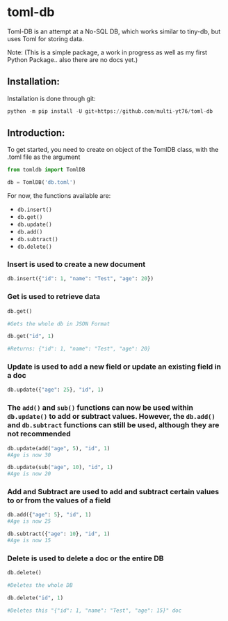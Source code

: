 # toml-db

Toml-DB is an attempt at a No-SQL DB, which works similar to tiny-db, but uses Toml for storing data. 

Note: (This is a simple package, a work in progress as well as my first Python Package.. also there are no docs yet.)

## Installation:

Installation is done through git:

```py
python -m pip install -U git+https://github.com/multi-yt76/toml-db
```

## Introduction:

To get started, you need to create on object of the TomlDB class, with the .toml file as the argument

```py
from tomldb import TomlDB

db = TomlDB('db.toml')
```

For now, the functions available are:

- `db.insert()`
- `db.get()`
- `db.update()`
- `db.add()`
- `db.subtract()`
- `db.delete()`

### Insert is used to create a new document

```py
db.insert({"id": 1, "name": "Test", "age": 20})
```

### Get is used to retrieve data

```py
db.get()

#Gets the whole db in JSON Format
```

```py
db.get("id", 1)

#Returns: {"id": 1, "name": "Test", "age": 20}
```

### Update is used to add a new field or update an existing field in a doc

```py
db.update({"age": 25}, "id", 1)
```

### The `add()` and `sub()` functions can now be used within `db.update()` to add or subtract values. However, the `db.add()` and `db.subtract` functions can still be used, although they are not recommended

```py
db.update(add("age", 5), "id", 1)
#Age is now 30

db.update(sub("age", 10), "id", 1)
#Age is now 20
```

### Add and Subtract are used to add and subtract certain values to or from the values of a field

```py
db.add({"age": 5}, "id", 1)
#Age is now 25

db.subtract({"age": 10}, "id", 1)
#Age is now 15
```

### Delete is used to delete a doc or the entire DB

```py
db.delete()

#Deletes the whole DB
```

```py
db.delete("id", 1)

#Deletes this "{"id": 1, "name": "Test", "age": 15}" doc
```
